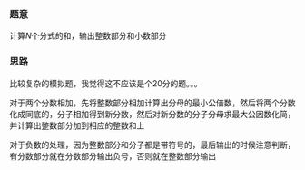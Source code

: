 ### 题意
计算$N$个分式的和，输出整数部分和小数部分

### 思路
比较复杂的模拟题，我觉得这不应该是个20分的题。。。

对于两个分数相加，先将整数部分相加计算出分母的最小公倍数，然后将两个分数化成同底的，分子相加得到新分数，然后对新分数的分子分母求最大公因数化简，并计算出整数部分加到相应的整数和上

对于负数的处理，因为整数部分和分子都是带符号的，最后输出的时候注意判断，有分数部分就在分数部分输出负号，否则就在整数部分输出